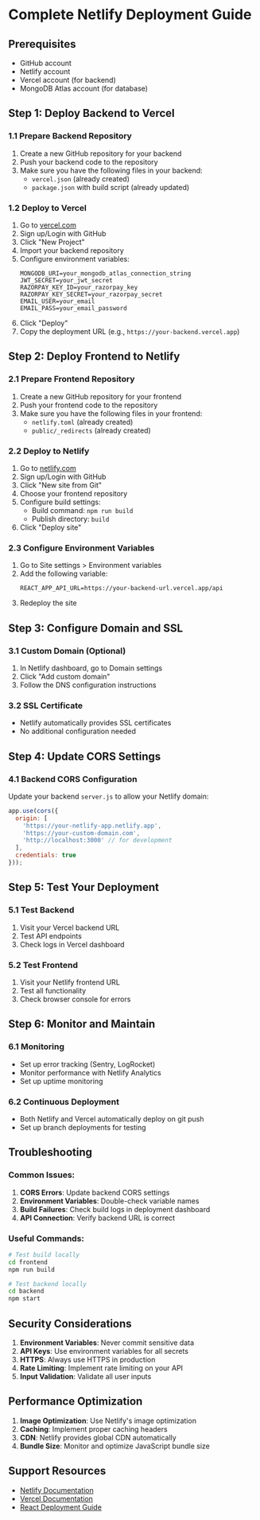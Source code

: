 # Complete Netlify Deployment Guide

## Prerequisites
- GitHub account
- Netlify account
- Vercel account (for backend)
- MongoDB Atlas account (for database)

## Step 1: Deploy Backend to Vercel

### 1.1 Prepare Backend Repository
1. Create a new GitHub repository for your backend
2. Push your backend code to the repository
3. Make sure you have the following files in your backend:
   - `vercel.json` (already created)
   - `package.json` with build script (already updated)

### 1.2 Deploy to Vercel
1. Go to [vercel.com](https://vercel.com)
2. Sign up/Login with GitHub
3. Click "New Project"
4. Import your backend repository
5. Configure environment variables:
   ```
   MONGODB_URI=your_mongodb_atlas_connection_string
   JWT_SECRET=your_jwt_secret
   RAZORPAY_KEY_ID=your_razorpay_key
   RAZORPAY_KEY_SECRET=your_razorpay_secret
   EMAIL_USER=your_email
   EMAIL_PASS=your_email_password
   ```
6. Click "Deploy"
7. Copy the deployment URL (e.g., `https://your-backend.vercel.app`)

## Step 2: Deploy Frontend to Netlify

### 2.1 Prepare Frontend Repository
1. Create a new GitHub repository for your frontend
2. Push your frontend code to the repository
3. Make sure you have the following files in your frontend:
   - `netlify.toml` (already created)
   - `public/_redirects` (already created)

### 2.2 Deploy to Netlify
1. Go to [netlify.com](https://netlify.com)
2. Sign up/Login with GitHub
3. Click "New site from Git"
4. Choose your frontend repository
5. Configure build settings:
   - Build command: `npm run build`
   - Publish directory: `build`
6. Click "Deploy site"

### 2.3 Configure Environment Variables
1. Go to Site settings > Environment variables
2. Add the following variable:
   ```
   REACT_APP_API_URL=https://your-backend-url.vercel.app/api
   ```
3. Redeploy the site

## Step 3: Configure Domain and SSL

### 3.1 Custom Domain (Optional)
1. In Netlify dashboard, go to Domain settings
2. Click "Add custom domain"
3. Follow the DNS configuration instructions

### 3.2 SSL Certificate
- Netlify automatically provides SSL certificates
- No additional configuration needed

## Step 4: Update CORS Settings

### 4.1 Backend CORS Configuration
Update your backend `server.js` to allow your Netlify domain:

```javascript
app.use(cors({
  origin: [
    'https://your-netlify-app.netlify.app',
    'https://your-custom-domain.com',
    'http://localhost:3000' // for development
  ],
  credentials: true
}));
```

## Step 5: Test Your Deployment

### 5.1 Test Backend
1. Visit your Vercel backend URL
2. Test API endpoints
3. Check logs in Vercel dashboard

### 5.2 Test Frontend
1. Visit your Netlify frontend URL
2. Test all functionality
3. Check browser console for errors

## Step 6: Monitor and Maintain

### 6.1 Monitoring
- Set up error tracking (Sentry, LogRocket)
- Monitor performance with Netlify Analytics
- Set up uptime monitoring

### 6.2 Continuous Deployment
- Both Netlify and Vercel automatically deploy on git push
- Set up branch deployments for testing

## Troubleshooting

### Common Issues:
1. **CORS Errors**: Update backend CORS settings
2. **Environment Variables**: Double-check variable names
3. **Build Failures**: Check build logs in deployment dashboard
4. **API Connection**: Verify backend URL is correct

### Useful Commands:
```bash
# Test build locally
cd frontend
npm run build

# Test backend locally
cd backend
npm start
```

## Security Considerations

1. **Environment Variables**: Never commit sensitive data
2. **API Keys**: Use environment variables for all secrets
3. **HTTPS**: Always use HTTPS in production
4. **Rate Limiting**: Implement rate limiting on your API
5. **Input Validation**: Validate all user inputs

## Performance Optimization

1. **Image Optimization**: Use Netlify's image optimization
2. **Caching**: Implement proper caching headers
3. **CDN**: Netlify provides global CDN automatically
4. **Bundle Size**: Monitor and optimize JavaScript bundle size

## Support Resources

- [Netlify Documentation](https://docs.netlify.com/)
- [Vercel Documentation](https://vercel.com/docs)
- [React Deployment Guide](https://create-react-app.dev/docs/deployment/) 